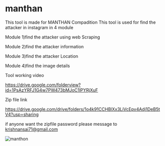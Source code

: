 # manthan

This tool is made for MANTHAN Compadition This tool is used for find the attacker in instagram in 4 module 

Module  1)find the attacker using web Scraping 


Module  2)find the attacker information 


Module  3)find the attacker Location


Module  4)find the image details



Tool working video 


https://drive.google.com/folderview?id=1PsAzYRFJ1G4w7PW473bMJoC1lPYRjXuF


Zip file link 


https://drive.google.com/drive/folders/1o4k91CCHBlXx3LiVcEpv4Adj1DeB5tV4?usp=sharing


if anyone want the zipfile password please message to krishnansai71@gmail.com


![manthon](https://user-images.githubusercontent.com/65504920/134337445-7aeeb2be-1929-4bfe-9437-fcd6c0e7d94e.png)
